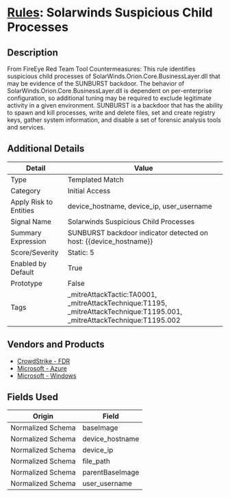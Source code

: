 # [Rules](README.md): Solarwinds Suspicious Child Processes

## Description
From FireEye Red Team Tool Countermeasures: This rule identifies suspicious child processes of SolarWinds.Orion.Core.BusinessLayer.dll that may be evidence of the SUNBURST backdoor. The behavior of SolarWinds.Orion.Core.BusinessLayer.dll is dependent on per-enterprise configuration, so additional tuning may be required to exclude legitimate activity in a given environment. SUNBURST is a backdoor that has the ability to spawn and kill processes, write and delete files, set and create registry keys, gather system information, and disable a set of forensic analysis tools and services.

## Additional Details
|Detail|Value|
|----|----|
|Type|Templated Match|
|Category|Initial Access|
|Apply Risk to Entities|device_hostname, device_ip, user_username|
|Signal Name|Solarwinds Suspicious Child Processes|
|Summary Expression|SUNBURST backdoor indicator detected on host: {{device_hostname}}|
|Score/Severity|Static: 5|
|Enabled by Default|True|
|Prototype|False|
|Tags|_mitreAttackTactic:TA0001, _mitreAttackTechnique:T1195, _mitreAttackTechnique:T1195.001, _mitreAttackTechnique:T1195.002|
## Vendors and Products
- [CrowdStrike - FDR](../products/569a3a44-c29f-492e-bcf4-5dc04e2ab0f3.md)
- [Microsoft - Azure](../products/a1225af5-e778-4068-a9a2-47da93d1ff24.md)
- [Microsoft - Windows](../products/1ff7546c-cb36-4a24-87f7-89d2cecc5761.md)


## Fields Used

|Origin|Field|
|----|----|
|Normalized Schema|baseImage|
|Normalized Schema|device_hostname|
|Normalized Schema|device_ip|
|Normalized Schema|file_path|
|Normalized Schema|parentBaseImage|
|Normalized Schema|user_username|


